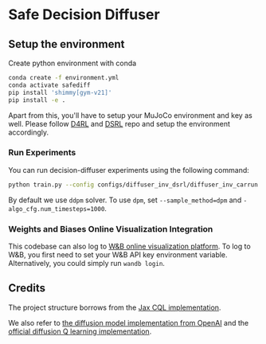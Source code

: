 # Safe Decision Diffuser

## Setup the environment

Create python environment with conda
```bash
conda create -f environment.yml
conda activate safediff
pip install 'shimmy[gym-v21]'
pip install -e .
```

Apart from this, you'll have to setup your MuJoCo environment and key as well. Please follow [D4RL](https://github.com/Farama-Foundation/D4RL) and [DSRL](https://github.com/liuzuxin/DSRL) repo and setup the environment accordingly.

### Run Experiments

You can run decision-diffuser experiments using the following command:

```bash
python train.py --config configs/diffuser_inv_dsrl/diffuser_inv_carrun.py
```

By default we use `ddpm` solver. To use `dpm`, set `--sample_method=dpm` and `-algo_cfg.num_timesteps=1000`.

### Weights and Biases Online Visualization Integration
This codebase can also log to [W&B online visualization platform](https://wandb.ai/site). To log to W&B, you first need to set your W&B API key environment variable.
Alternatively, you could simply run `wandb login`.

## Credits
The project structure borrows from the [Jax CQL implementation](https://github.com/young-geng/JaxCQL).

We also refer to [the diffusion model implementation from OpenAI](https://github.com/openai/guided-diffusion/tree/main/guided_diffusion) and the [official diffusion Q learning implementation](https://github.com/Zhendong-Wang/Diffusion-Policies-for-Offline-RL/).
